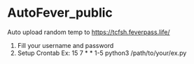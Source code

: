 # AutoFever_public
Auto upload random temp to https://tcfsh.feverpass.life/
1. Fill your username and password
2. Setup Crontab 
Ex: 15 7 * * 1-5 python3 /path/to/your/ex.py
